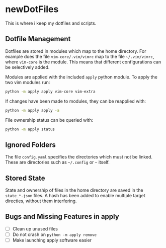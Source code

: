 # newDotFiles

This is where i keep my dotfiles and scripts.

## Dotfile Management

Dotfiles are stored in modules which map to the home directory.
For example does the file `vim-core/.vim/vimrc` map to the file `~/.vim/vimrc`, where `vim-core` is the module.
This means that different configurations can be selectively added.

Modules are applied with the included `apply` python module.
To apply the two vim modules run:

```bash
python -m apply apply vim-core vim-extra
```

If changes have been made to modules, they can be reapplied with:

```bash
python -m apply apply -a
```

File ownership status can be queried with:

```bash
python -m apply status
```

## Ignored Folders

The file `config.yaml` specifies the directories which must not be linked.
These are directories such as `~/.config` or `~` itself.

## Stored State

State and ownership of files in the home directory are saved in the `state_*.json` files.
A hash has been added to enable multiple target directies, without them interfering.

## Bugs and Missing Features in apply

- [ ] Clean up unused files
- [ ] Do not crash on `python -m apply remove`
- [ ] Make launching apply software easier
